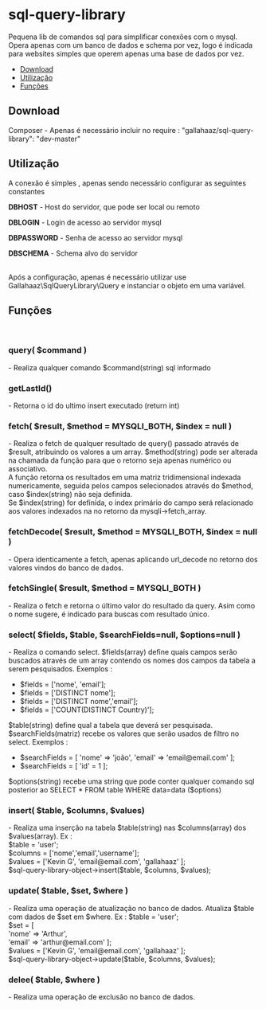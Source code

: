 # sql-query-library

Pequena lib de comandos sql para simplificar conexões com o mysql.
<br/>
Opera apenas com um banco de dados e schema por vez, logo é indicada para websites simples que operem apenas uma base de dados por vez.

<ul>
  <li><a href="#download">Download</a></li>
  <li><a href="#utilization">Utilização</a></li>
  <li><a href="#functions">Funções</a></li>
</ul>

<h2 id="download">Download</h2>

Composer - Apenas é necessário incluir no require : "gallahaaz/sql-query-library": "dev-master"

<h2 id="utilization">Utilização</h2>

A conexão é simples , apenas sendo necessário configurar as seguintes constantes
<p><strong>DBHOST</strong> - Host do servidor, que pode ser local ou remoto</p>
<p><strong>DBLOGIN</strong> - Login de acesso ao servidor mysql</p>
<p><strong>DBPASSWORD</strong> - Senha de acesso ao servidor mysql
<p><strong>DBSCHEMA</strong> - Schema alvo do servidor</p>
<br/>
Após a configuração, apenas é necessário utilizar use Gallahaaz\SqlQueryLibrary\Query e instanciar o objeto em uma variável.
<br/>
<h2 id="functions">Funções</h2>
<br/>
<h3>query( $command )</h3> - Realiza qualquer comando $command(string) sql informado
<br/>
<h3>getLastId()</h3> - Retorna o id do ultimo insert executado (return int)
<br/>
<h3>fetch( $result, $method = MYSQLI_BOTH, $index = null )</h3> - Realiza o fetch de qualquer resultado de query() passado através de $result, atribuindo os valores a um array. $method(string) pode ser alterada na chamada da função para que o retorno seja apenas numérico ou associativo.
<br/>A função retorna os resultados em uma matriz tridimensional indexada numericamente, seguida pelos campos selecionados através do $method, caso $index(string) não seja definida.
<br/>Se $index(string) for definida, o index primário do campo será relacionado aos valores indexados na no retorno da mysqli->fetch_array.
<br/>
<h3>fetchDecode( $result, $method = MYSQLI_BOTH, $index = null )</h3> - Opera identicamente a fetch, apenas aplicando url_decode no retorno dos valores vindos do banco de dados.
<br/>
<h3>fetchSingle( $result, $method = MYSQLI_BOTH )</h3> - Realiza o fetch e retorna o último valor do resultado da query. Asim como o nome sugere, é indicado para buscas com resultado único.
<br/>
<h3>select( $fields, $table, $searchFields=null, $options=null )</h3> - Realiza o comando select. $fields(array) define quais campos serão buscados através de um array contendo os nomes dos campos da tabela a serem pesquisados. Exemplos :
<ul>
  <li>$fields = ['nome', 'email'];</li>
  <li>$fields = ['DISTINCT nome'];</li>
  <li>$fields = ['DISTINCT nome','email'];</li>
  <li>$fields = ['COUNT(DISTINCT Country)'];</li>
</ul>
$table(string) define qual a tabela que deverá ser pesquisada.
$searchFields(matriz) recebe os valores que serão usados de filtro no select. Exemplos :
<ul>
  <li>$searchFields = [
    'nome' => 'joão',
    'email' => 'email@email.com'
  ];</li>
  <li>$searchFields = [ 'id' = 1 ];</li>
</ul>
$options(string) recebe uma string que pode conter qualquer comando sql posterior ao SELECT * FROM table WHERE data=data ($options)
<br/>
<h3>insert( $table, $columns, $values)</h3> - Realiza uma inserção na tabela $table(string) nas $columns(array) dos $values(array).
Ex :
<br/>
$table = 'user';
<br/>
$columns = ['nome','email','username'];
<br/>
$values = ['Kevin G', 'email@email.com', 'gallahaaz' ];
<br/>
$sql-query-library-object->insert($table, $columns, $values);
<br/>
<h3>update( $table, $set, $where )</h3> - Realiza uma operação de atualização no banco de dados. Atualiza $table com dados de $set em $where. Ex :
$table = 'user';
<br/>
$set = [
<br/>  'nome' => 'Arthur',
<br/>  'email' => 'arthur@email.com'
];

<br/>
$values = ['Kevin G', 'email@email.com', 'gallahaaz' ];
<br/>
$sql-query-library-object->update($table, $columns, $values);
<br/>
<h3>delee( $table, $where )</h3> - Realiza uma operação de exclusão no banco de dados.
